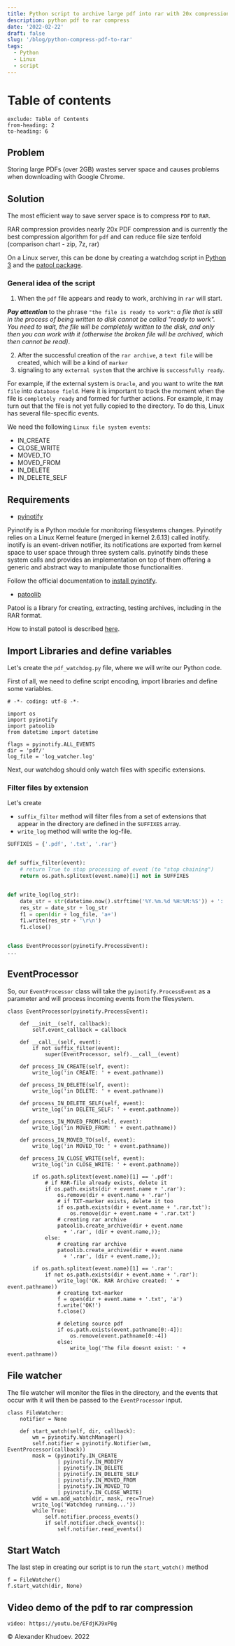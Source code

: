 ```yaml
---
title: Python script to archive large pdf into rar with 20x compression rate
description: python pdf to rar compress
date: '2022-02-22'
draft: false
slug: '/blog/python-compress-pdf-to-rar'
tags:
  - Python
  - Linux
  - script
---
```


# Table of contents

```toc
exclude: Table of Contents
from-heading: 2
to-heading: 6
```

## Problem

Storing large PDFs (over 2GB) wastes server space and causes problems when downloading with Google Chrome.

## Solution

The most efficient way to save server space is to compress `PDF` to `RAR`.

RAR compression provides nearly 20x PDF compression and is currently the best compression algorithm for `pdf`
and can reduce file size tenfold
(comparison chart - zip, 7z, rar)

On a Linux server, this can be done by creating a watchdog script in [Python 3](https://www.python.org/downloads/)
and the [patool package](https://pypi.org/project/patool/).

### General idea of the script

1. When the `pdf` file appears and ready to work, archiving in `rar` will start.

**_Pay attention_** to the phrase `"the file is ready to work"`: _a file that is still in the process of being written
to disk cannot be called "ready to work". You need to wait, the file will be completely written to the disk, and only then you can work with it (otherwise the broken file will be archived, which then cannot be read)_.

2. After the successful creation of the `rar archive`, a `text file` will be created, which will be a kind of `marker`
3. signaling to any `external system` that the archive is `successfully ready`.

For example, if the external system is `Oracle`, and you want to write the `RAR file` into `database field`.
Here it is important to track the moment when the file is `completely ready` and formed for further actions.
For example, it may turn out that the file is not yet fully copied to the directory.
To do this, Linux has several file-specific events.

We need the following `Linux file system events`:

- IN_CREATE
- CLOSE_WRITE
- MOVED_TO
- MOVED_FROM
- IN_DELETE
- IN_DELETE_SELF

## Requirements

- [pyinotify](https://github.com/seb-m/pyinotify/wiki)

Pyinotify is a Python module for monitoring filesystems changes.
Pyinotify relies on a Linux Kernel feature (merged in kernel 2.6.13) called inotify.
inotify is an event-driven notifier, its notifications are exported from kernel space to user space through three
system calls. pyinotify binds these system calls and provides an implementation on top of them offering a generic and
abstract way to manipulate those functionalities.

Follow the official documentation to [install pyinotify](https://github.com/seb-m/pyinotify/wiki/Install).

- [patoolib](http://wummel.github.io/patool/)

Patool is a library for creating, extracting, testing archives, including in the RAR format.

How to install patool is described [here](https://github.com/wummel/patool/blob/master/doc/install.txt).

## Import Libraries and define variables

Let's create the `pdf_watchdog.py` file, where we will write our Python code.

First of all, we need to define script encoding, import libraries and define some variables.

```python:title=Header
# -*- coding: utf-8 -*-

import os
import pyinotify
import patoolib
from datetime import datetime

flags = pyinotify.ALL_EVENTS
dir = 'pdf/'
log_file = 'log_watcher.log'
```

Next, our watchdog should only watch files with specific extensions.

### Filter files by extension

Let's create

- `suffix_filter` method will filter files from a set of extensions that appear in the directory are defined in the `SUFFIXES` array.
- `write_log` method will write the log-file.

```python
SUFFIXES = {'.pdf', '.txt', '.rar'}


def suffix_filter(event):
    # return True to stop processing of event (to "stop chaining")
    return os.path.splitext(event.name)[1] not in SUFFIXES


def write_log(log_str):
    date_str = str(datetime.now().strftime('%Y.%m.%d %H:%M:%S')) + ': '
    res_str = date_str + log_str
    f1 = open(dir + log_file, 'a+')
    f1.write(res_str + '\r\n')
    f1.close()


class EventProcessor(pyinotify.ProcessEvent):
...
```

## EventProcessor

So, our `EventProcessor` class will take the `pyinotify.ProcessEvent` as a parameter and will process incoming events
from the filesystem.

```python:title=EventProcessor
class EventProcessor(pyinotify.ProcessEvent):

    def __init__(self, callback):
        self.event_callback = callback

    def __call__(self, event):
        if not suffix_filter(event):
            super(EventProcessor, self).__call__(event)

    def process_IN_CREATE(self, event):
        write_log('in CREATE: ' + event.pathname))

    def process_IN_DELETE(self, event):
        write_log('in DELETE: ' + event.pathname))

    def process_IN_DELETE_SELF(self, event):
        write_log('in DELETE_SELF: ' + event.pathname))

    def process_IN_MOVED_FROM(self, event):
        write_log('in MOVED_FROM: ' + event.pathname))

    def process_IN_MOVED_TO(self, event):
        write_log('in MOVED_TO: ' + event.pathname))

    def process_IN_CLOSE_WRITE(self, event):
        write_log('in CLOSE_WRITE: ' + event.pathname))

        if os.path.splitext(event.name)[1] == '.pdf':
            # if RAR-file already exists, delete it
            if os.path.exists(dir + event.name + '.rar'):
                os.remove(dir + event.name + '.rar')
                # if TXT-marker exists, delete it too
                if os.path.exists(dir + event.name + '.rar.txt'):
                    os.remove(dir + event.name + '.rar.txt')
                # creating rar archive
                patoolib.create_archive(dir + event.name
                  + '.rar', (dir + event.name,));
            else:
                # creating rar archive
                patoolib.create_archive(dir + event.name
                  + '.rar', (dir + event.name,));

        if os.path.splitext(event.name)[1] == '.rar':
            if not os.path.exists(dir + event.name + '.rar'):
                write_log('OK. RAR Archive created: ' + event.pathname))
                # creating txt-marker
                f = open(dir + event.name + '.txt', 'a')
                f.write('OK!')
                f.close()

                # deleting source pdf
                if os.path.exists(event.pathname[0:-4]):
                    os.remove(event.pathname[0:-4])
                else:
                    write_log('The file doesnt exist: ' + event.pathname))

```

## File watcher

The file watcher will monitor the files in the directory, and the events that occur with it will then be passed
to the `EventProcessor` input.

```python:title=FileWatcher
class FileWatcher:
    notifier = None

    def start_watch(self, dir, callback):
        wm = pyinotify.WatchManager()
        self.notifier = pyinotify.Notifier(wm, EventProcessor(callback))
        mask = (pyinotify.IN_CREATE
                | pyinotify.IN_MODIFY
                | pyinotify.IN_DELETE
                | pyinotify.IN_DELETE_SELF
                | pyinotify.IN_MOVED_FROM
                | pyinotify.IN_MOVED_TO
                | pyinotify.IN_CLOSE_WRITE)
        wdd = wm.add_watch(dir, mask, rec=True)
        write_log('Watchdog running...'))
        while True:
            self.notifier.process_events()
            if self.notifier.check_events():
                self.notifier.read_events()
```

## Start Watch

The last step in creating our script is to run the `start_watch()` method

```python:title=start_watch
f = FileWatcher()
f.start_watch(dir, None)
```

## Video demo of the pdf to rar compression

`video: https://youtu.be/EFdjKJ9xP0g`

© Alexander Khudoev. 2022
